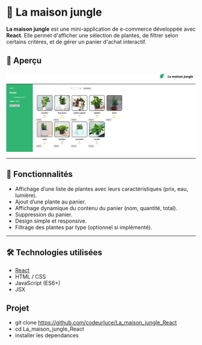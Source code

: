 # 🌿 La maison jungle

**La maison jungle** est une mini-application de e-commerce développée avec **React**. Elle permet d'afficher une sélection de plantes, de filtrer selon certains critères, et de gérer un panier d'achat interactif.

## 📸 Aperçu

![Aperçu de l'application](./screenshot.png)

---

## 🚀 Fonctionnalités

- Affichage d’une liste de plantes avec leurs caractéristiques (prix, eau, lumière).
- Ajout d’une plante au panier.
- Affichage dynamique du contenu du panier (nom, quantité, total).
- Suppression du panier.
- Design simple et responsive.
- Filtrage des plantes par type (optionnel si implémenté).

---

## 🛠️ Technologies utilisées

- [React](https://reactjs.org/)
- HTML / CSS
- JavaScript (ES6+)
- JSX

## Projet
- git clone https://github.com/codeurluce/La_maison_jungle_React
- cd La_maison_jungle_React
- installer les dependances
